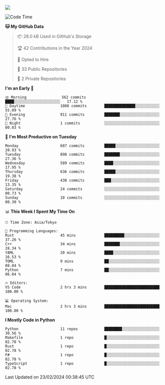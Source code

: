 ![](https://komarev.com/ghpvc/?username=kitagawa-hr)

<!--START_SECTION:waka-->
![Code Time](http://img.shields.io/badge/Code%20Time-792%20hrs%204%20mins-blue)

**🐱 My GitHub Data** 

> 📦 28.0 kB Used in GitHub's Storage 
 > 
> 🏆 42 Contributions in the Year 2024
 > 
> 💼 Opted to Hire
 > 
> 📜 33 Public Repositories 
 > 
> 🔑 2 Private Repositories 
 > 
**I'm an Early 🐤** 

```text
🌞 Morning                562 commits         ████░░░░░░░░░░░░░░░░░░░░░   17.12 % 
🌆 Daytime                1808 commits        ██████████████░░░░░░░░░░░   55.09 % 
🌃 Evening                911 commits         ███████░░░░░░░░░░░░░░░░░░   27.76 % 
🌙 Night                  1 commits           ░░░░░░░░░░░░░░░░░░░░░░░░░   00.03 % 
```
📅 **I'm Most Productive on Tuesday** 

```text
Monday                   687 commits         █████░░░░░░░░░░░░░░░░░░░░   20.93 % 
Tuesday                  898 commits         ███████░░░░░░░░░░░░░░░░░░   27.36 % 
Wednesday                589 commits         ████░░░░░░░░░░░░░░░░░░░░░   17.95 % 
Thursday                 636 commits         █████░░░░░░░░░░░░░░░░░░░░   19.38 % 
Friday                   438 commits         ███░░░░░░░░░░░░░░░░░░░░░░   13.35 % 
Saturday                 24 commits          ░░░░░░░░░░░░░░░░░░░░░░░░░   00.73 % 
Sunday                   10 commits          ░░░░░░░░░░░░░░░░░░░░░░░░░   00.30 % 
```


📊 **This Week I Spent My Time On** 

```text
🕑︎ Time Zone: Asia/Tokyo

💬 Programming Languages: 
Rust                     45 mins             █████████░░░░░░░░░░░░░░░░   37.26 % 
C++                      34 mins             ███████░░░░░░░░░░░░░░░░░░   28.34 % 
YAML                     20 mins             ████░░░░░░░░░░░░░░░░░░░░░   16.53 % 
TOML                     9 mins              ██░░░░░░░░░░░░░░░░░░░░░░░   08.04 % 
Python                   7 mins              ██░░░░░░░░░░░░░░░░░░░░░░░   06.04 % 

🔥 Editors: 
VS Code                  2 hrs 3 mins        █████████████████████████   100.00 % 

💻 Operating System: 
Mac                      2 hrs 3 mins        █████████████████████████   100.00 % 
```

**I Mostly Code in Python** 

```text
Python                   11 repos            ████████░░░░░░░░░░░░░░░░░   30.56 % 
Makefile                 1 repo              █░░░░░░░░░░░░░░░░░░░░░░░░   02.78 % 
Rust                     1 repo              █░░░░░░░░░░░░░░░░░░░░░░░░   02.78 % 
F#                       1 repo              █░░░░░░░░░░░░░░░░░░░░░░░░   02.78 % 
TypeScript               1 repo              █░░░░░░░░░░░░░░░░░░░░░░░░   02.78 % 
```




 Last Updated on 23/02/2024 00:38:45 UTC
<!--END_SECTION:waka-->
